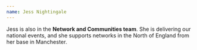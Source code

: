 ```yaml
---
name: Jess Nightingale
---
```

Jess is also in the **Network and Communities team**. She is delivering our national events, and she supports networks in the North of England from her base in Manchester.